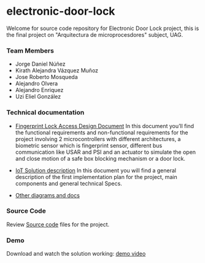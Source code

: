 # electronic-door-lock
Welcome for source code repository for Electronic Door Lock project, this is the final project on "Arquitectura de microprocesdores" subject, UAG.

### Team Members
- Jorge Daniel Núñez
- Kirath Alejandra Vázquez Muñoz
- Jose Roberto Mosqueda
- Alejandro Olvera
- Alejandro Enriquez
- Uzi Eliel González 

### Technical documentation
- [Fingerprint Lock Access Design Document](/docs/Fingerprint_Lock_Access_Design_Document.docx)
In this document you’ll  find the functional requirements and non-functional requirements for the project involving 2 microcontrollers with different architectures, a biometric sensor which is fingerprint sensor, different bus communication like USAR and PSI and an actuator to simulate the open and close motion of a safe box blocking mechanism or a door lock.

- [IoT Solution description](/docs/IoT_Solution_Project_overview.pptx)
In this document you will find a general description of the first implementation plan for the project, main components and general technical Specs.

- [Other diagrams and docs](/docs)


### Source Code
 Review [Source code](/src) files for the project.
 
### Demo
Download and watch the solution working: [demo video](/docs/fp_lock_video_func_evidence.mp4)



